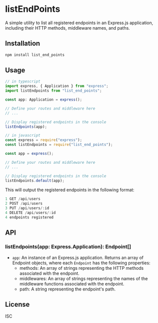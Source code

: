 # listEndPoints

A simple utility to list all registered endpoints in an Express.js application, including their HTTP methods, middleware names, and paths.

## Installation

```bash
npm install list_end_points

```

## Usage

```ts
// in typescript
import express, { Application } from "express";
import listEndpoints from "list_end_points";

const app: Application = express();

// Define your routes and middleware here
// ...

// Display registered endpoints in the console
listEndpoints(app);
```

```js
// in javascript
const express = require("express");
const listEndpoints = require("list_end_points");

const app = express();

// Define your routes and middleware here
// ...

// Display registered endpoints in the console
listEndpoints.default(app);
```

This will output the registered endpoints in the following format:

```js
1 GET /api/users
2 POST /api/users
3 PUT /api/users/:id
4 DELETE /api/users/:id
4 endpoints registered
```

## API

### listEndpoints(app: Express.Application): Endpoint[]

- `app`: An instance of an Express.js application.
  Returns an array of Endpoint objects, where each `Endpoint` has the following properties:
  - methods: An array of strings representing the HTTP methods associated with the endpoint.
  - middlewares: An array of strings representing the names of the middleware functions associated with the endpoint.
  - path: A string representing the endpoint's path.

## License

ISC
